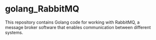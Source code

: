 # golang_RabbitMQ
This repository contains Golang code for working with RabbitMQ, a message broker software that enables communication between different systems.
